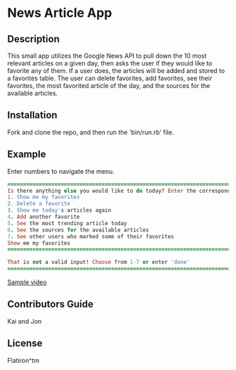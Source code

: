 # News Article App

## Description
This small app utilizes the Google News API to pull down the 10 most relevant articles on a given day, then asks the user if they would like to favorite any of them. If a user does, the articles will be added and stored to a favorites table. The user can delete favorites, add favorites, see their favorites, the most favorited article of the day, and the sources for the available articles.

## Installation
Fork and clone the repo, and then run the 'bin/run.rb' file.

## Example
Enter numbers to navigate the menu.

```ruby
=================================================================================================================================
Is there anything else you would like to do today? Enter the corresponding number to continue. Enter 'done' if you're done:
1. Show me my favorites
2. Delete a favorite
3. Show me today's articles again
4. Add another favorite
5. See the most trending article today
6. See the sources for the available articles
7. See other users who marked some of their favorites
Show me my favorites
=================================================================================================================================

That is not a valid input! Choose from 1-7 or enter 'done'
=================================================================================================================================
```

[Sample video](http://recordit.co/PA3m4kdBI5)


## Contributors Guide
Kai and Jon


## License
Flatiron^tm
